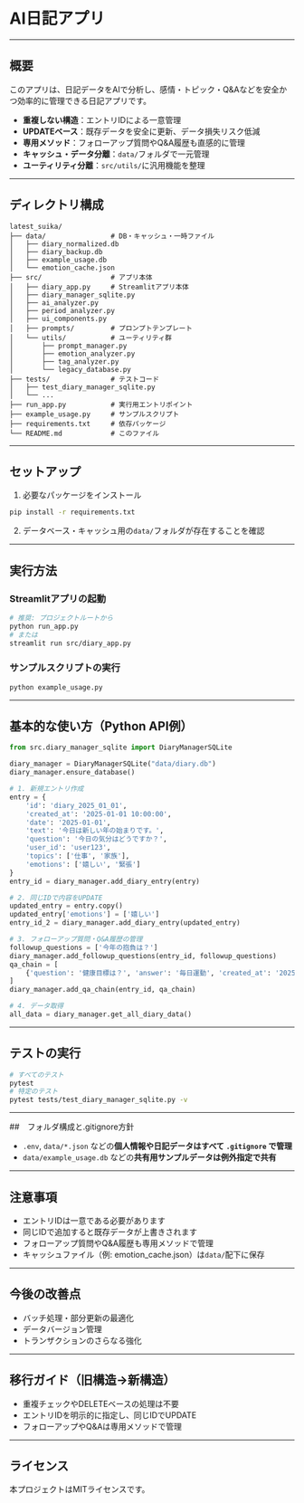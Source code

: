 # AI日記アプリ

---

## 概要

このアプリは、日記データをAIで分析し、感情・トピック・Q&Aなどを安全かつ効率的に管理できる日記アプリです。

- **重複しない構造**：エントリIDによる一意管理
- **UPDATEベース**：既存データを安全に更新、データ損失リスク低減
- **専用メソッド**：フォローアップ質問やQ&A履歴も直感的に管理
- **キャッシュ・データ分離**：`data/`フォルダで一元管理
- **ユーティリティ分離**：`src/utils/`に汎用機能を整理

---

## ディレクトリ構成

```
latest_suika/
├── data/                # DB・キャッシュ・一時ファイル
│   ├── diary_normalized.db
│   ├── diary_backup.db
│   ├── example_usage.db
│   └── emotion_cache.json
├── src/                 # アプリ本体
│   ├── diary_app.py     # Streamlitアプリ本体
│   ├── diary_manager_sqlite.py
│   ├── ai_analyzer.py
│   ├── period_analyzer.py
│   ├── ui_components.py
│   ├── prompts/         # プロンプトテンプレート
│   └── utils/           # ユーティリティ群
│       ├── prompt_manager.py
│       ├── emotion_analyzer.py
│       ├── tag_analyzer.py
│       └── legacy_database.py
├── tests/               # テストコード
│   ├── test_diary_manager_sqlite.py
│   └── ...
├── run_app.py           # 実行用エントリポイント
├── example_usage.py     # サンプルスクリプト
├── requirements.txt     # 依存パッケージ
└── README.md            # このファイル
```

---

## セットアップ

1. 必要なパッケージをインストール

```bash
pip install -r requirements.txt
```

2. データベース・キャッシュ用の`data/`フォルダが存在することを確認

---

## 実行方法

### Streamlitアプリの起動

```bash
# 推奨: プロジェクトルートから
python run_app.py
# または
streamlit run src/diary_app.py
```

### サンプルスクリプトの実行

```bash
python example_usage.py
```

---

## 基本的な使い方（Python API例）

```python
from src.diary_manager_sqlite import DiaryManagerSQLite

diary_manager = DiaryManagerSQLite("data/diary.db")
diary_manager.ensure_database()

# 1. 新規エントリ作成
entry = {
    'id': 'diary_2025_01_01',
    'created_at': '2025-01-01 10:00:00',
    'date': '2025-01-01',
    'text': '今日は新しい年の始まりです。',
    'question': '今日の気分はどうですか？',
    'user_id': 'user123',
    'topics': ['仕事', '家族'],
    'emotions': ['嬉しい', '緊張']
}
entry_id = diary_manager.add_diary_entry(entry)

# 2. 同じIDで内容をUPDATE
updated_entry = entry.copy()
updated_entry['emotions'] = ['嬉しい']
entry_id_2 = diary_manager.add_diary_entry(updated_entry)

# 3. フォローアップ質問・Q&A履歴の管理
followup_questions = ['今年の抱負は？']
diary_manager.add_followup_questions(entry_id, followup_questions)
qa_chain = [
    {'question': '健康目標は？', 'answer': '毎日運動', 'created_at': '2025-01-01 10:30:00'}
]
diary_manager.add_qa_chain(entry_id, qa_chain)

# 4. データ取得
all_data = diary_manager.get_all_diary_data()
```

---

## テストの実行

```bash
# すべてのテスト
pytest
# 特定のテスト
pytest tests/test_diary_manager_sqlite.py -v
```
---

##　フォルダ構成と.gitignore方針

- `.env`, `data/*.json` などの**個人情報や日記データはすべて `.gitignore` で管理**
- `data/example_usage.db` などの**共有用サンプルデータは例外指定で共有**


---

## 注意事項

- エントリIDは一意である必要があります
- 同じIDで追加すると既存データが上書きされます
- フォローアップ質問やQ&A履歴も専用メソッドで管理
- キャッシュファイル（例: emotion_cache.json）は`data/`配下に保存

---

## 今後の改善点

- バッチ処理・部分更新の最適化
- データバージョン管理
- トランザクションのさらなる強化

---

## 移行ガイド（旧構造→新構造）

- 重複チェックやDELETEベースの処理は不要
- エントリIDを明示的に指定し、同じIDでUPDATE
- フォローアップやQ&Aは専用メソッドで管理

---

## ライセンス

本プロジェクトはMITライセンスです。 